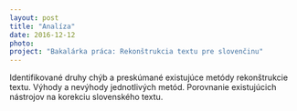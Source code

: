 ```yaml
---
layout: post
title: "Analíza"
date: 2016-12-12
photo:
project: "Bakalárka práca: Rekonštrukcia textu pre slovenčinu"
---
```


Identifikované druhy chýb a preskúmané existujúce metódy rekonštrukcie textu. Výhody a nevýhody jednotlivých metód. Porovnanie existujúcich nástrojov na korekciu slovenského textu.

